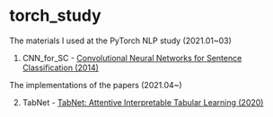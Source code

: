 # torch_study
The materials I used at the PyTorch NLP study (2021.01~03)

01. CNN_for_SC - [Convolutional Neural Networks for Sentence Classification (2014)](https://www.aclweb.org/anthology/D14-1181.pdf)

The implementations of the papers (2021.04~)

02. TabNet - [TabNet: Attentive Interpretable Tabular Learning (2020)](https://arxiv.org/pdf/1908.07442v5.pdf)
